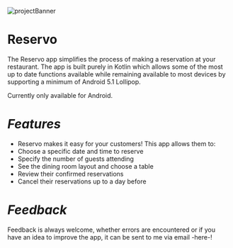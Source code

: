 ![projectBanner](https://user-images.githubusercontent.com/78764928/114941034-9ddb6a80-9e10-11eb-9259-a75801262b22.png)
# Reservo

The Reservo app simplifies the process of making a reservation at your restaurant. The app is built purely in Kotlin which allows some of the most up to date functions available while remaining available to most devices by supporting a minimum of Android 5.1 Lollipop.

Currently only available for Android.

# _Features_
- Reservo makes it easy for your customers! This app allows them to:
- Choose a specific date and time to reserve
- Specify the number of guests attending
- See the dining room layout and choose a table
- Review their confirmed reservations
- Cancel their reservations up to a day before



# _Feedback_
Feedback is always welcome, whether errors are encountered or if you have an idea to improve the app, it can be sent to me via email -here-! 

